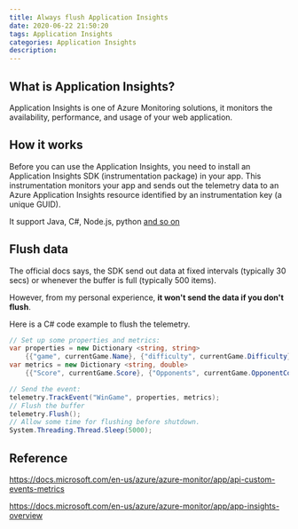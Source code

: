 ```yaml
---
title: Always flush Application Insights
date: 2020-06-22 21:50:20
tags: Application Insights
categories: Application Insights
description:
---
```


## What is Application Insights?

Application Insights is one of Azure Monitoring solutions, it monitors the availability, performance, and usage of your web application. 

## How it works

Before you can use the Application Insights, you need to install an Application Insights SDK (instrumentation package) in your app. This instrumentation monitors your app and sends out the telemetry data  to an Azure Application Insights resource identified by an instrumentation key (a unique GUID).

It support Java, C#, Node.js, python [and so on](https://docs.microsoft.com/en-us/azure/azure-monitor/app/platforms)

## Flush data

The official docs says, the SDK send out data at fixed intervals (typically 30 secs) or whenever the buffer is full (typically 500 items). 

However,  from my personal experience, **it won't send the data if you don't flush**.

Here is a C# code example to flush the telemetry. 

```c#
// Set up some properties and metrics:
var properties = new Dictionary <string, string>
    {{"game", currentGame.Name}, {"difficulty", currentGame.Difficulty}};
var metrics = new Dictionary <string, double>
    {{"Score", currentGame.Score}, {"Opponents", currentGame.OpponentCount}};

// Send the event:
telemetry.TrackEvent("WinGame", properties, metrics);
// Flush the buffer
telemetry.Flush();
// Allow some time for flushing before shutdown.
System.Threading.Thread.Sleep(5000);
```



## Reference

https://docs.microsoft.com/en-us/azure/azure-monitor/app/api-custom-events-metrics

https://docs.microsoft.com/en-us/azure/azure-monitor/app/app-insights-overview